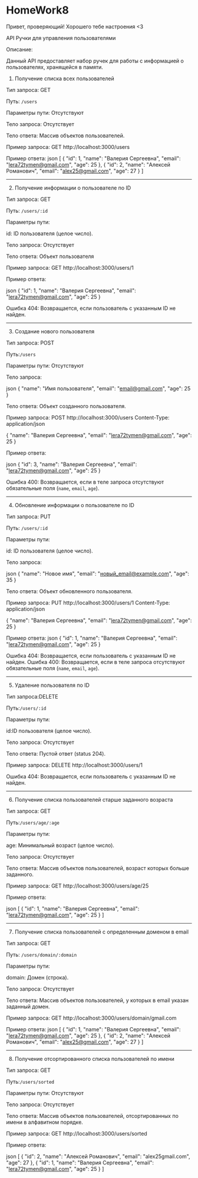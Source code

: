 # HomeWork8

Привет, проверяющий! Хорошего тебе настроения <3

API Ручки для управления пользователями

Описание:

Данный API предоставляет набор ручек для работы с информацией о пользователях, хранящейся в памяти.

1. Получение списка всех пользователей

Тип запроса: GET

Путь: `/users`

Параметры пути: Отсутствуют

Тело запроса: Отсутствует

Тело ответа: Массив объектов пользователей.

Пример запроса: GET http://localhost:3000/users

Пример ответа:
json
[
  {
    "id": 1,
    "name": "Валерия Сергеевна",
    "email": "lera72tymen@gmail.com",
    "age": 25
  },
  {
    "id": 2,
    "name": "Алексей Романович",
    "email": "alex25@gmail.com",
    "age": 27
  }
]
_______________________________________________
2. Получение информации о пользователе по ID

Тип запроса: GET

Путь: `/users/:id`

Параметры пути:

id: ID пользователя (целое число).

Тело запроса: Отсутствует

Тело ответа: Объект пользователя

Пример запроса: GET http://localhost:3000/users/1

Пример ответа:

json
  {
    "id": 1,
    "name": "Валерия Сергеевна",
    "email": "lera72tymen@gmail.com",
    "age": 25
  }

Ошибка 404: Возвращается, если пользователь с указанным ID не найден.
_____________________________________________________________________
3. Создание нового пользователя

Тип запроса: POST

Путь:`/users`

Параметры пути: Отсутствуют

Тело запроса:

json
{
  "name": "Имя пользователя",
  "email": "email@gmail.com",
  "age": 25
}

Тело ответа:  Объект созданного пользователя.

Пример запроса:
POST http://localhost:3000/users
Content-Type: application/json

{
  "name": "Валерия Сергеевна",
  "email": "lera72tymen@gmail.com",
  "age": 25
}

Пример ответа:

json
{
  "id": 3,
  "name": "Валерия Сергеевна",
  "email": "lera72tymen@gmail.com",
  "age": 25
}


Ошибка 400: Возвращается, если в теле запроса отсутствуют обязательные поля (`name`, `email`, `age`).
______________________________________________________________________________________________________

4. Обновление информации о пользователе по ID

Тип запроса: PUT

Путь: `/users/:id`

Параметры пути:

id: ID пользователя (целое число).

Тело запроса:

json
{
  "name": "Новое имя",
  "email": "новый_email@example.com",
  "age": 35
}

Тело ответа:  Объект обновленного пользователя.

Пример запроса:
PUT http://localhost:3000/users/1
Content-Type: application/json

{
  "name": "Валерия Сергеевна",
  "email": "lera72tymen@gmail.com",
  "age": 25
}

Пример ответа:
json
{
  "id": 1,
  "name": "Валерия Сергеевна",
  "email": "lera72tymen@gmail.com",
  "age": 25
}


Ошибка 404: Возвращается, если пользователь с указанным ID не найден.
Ошибка 400: Возвращается, если в теле запроса отсутствуют обязательные поля (`name`, `email`, `age`).
______________________________________________________________________________________________________
5. Удаление пользователя по ID

Тип запроса:DELETE

Путь:`/users/:id`

Параметры пути:

id:ID пользователя (целое число).

Тело запроса: Отсутствует

Тело ответа: Пустой ответ (status 204).

Пример запроса:
DELETE http://localhost:3000/users/1

Ошибка 404: Возвращается, если пользователь с указанным ID не найден.
______________________________________________________________________________________________________

6. Получение списка пользователей старше заданного возраста

Тип запроса: GET

Путь:`/users/age/:age`

Параметры пути:

age: Минимальный возраст (целое число).

Тело запроса: Отсутствует

Тело ответа: Массив объектов пользователей, возраст которых больше заданного.

Пример запроса:
GET http://localhost:3000/users/age/25

Пример ответа:

json
[
  {
    "id": 1,
    "name": "Валерия Сергеевна",
    "email": "lera72tymen@gmail.com",
    "age": 25
  }
]
______________________________________________________________________________________________________
7. Получение списка пользователей с определенным доменом в email

Тип запроса: GET

Путь: `/users/domain/:domain`

Параметры пути:

domain: Домен (строка).

Тело запроса: Отсутствует

Тело ответа:  Массив объектов пользователей, у которых в email указан заданный домен.

Пример запроса:
GET http://localhost:3000/users/domain/gmail.com

Пример ответа:
json
[
  {
    "id": 1,
    "name": "Валерия Сергеевна",
    "email": "lera72tymen@gmail.com",
    "age": 25
  },
  {
    "id": 2,
    "name": "Алексей Романович",
    "email": "alex25@gmail.com",
    "age": 27
  }
]
______________________________________________________________________________________________________
8. Получение отсортированного списка пользователей по имени

Тип запроса: GET

Путь:`/users/sorted`

Параметры пути: Отсутствуют

Тело запроса: Отсутствует

Тело ответа: Массив объектов пользователей, отсортированных по имени в алфавитном порядке.

Пример запроса:
GET http://localhost:3000/users/sorted

Пример ответа:

json
[
  {
    "id": 2,
    "name": "Алексей Романович",
    "email": "alex25gmail.com",
    "age": 27
  },
  {
    "id": 1,
    "name": "Валерия Сергеевна",
    "email": "lera72tymen@gmail.com",
    "age": 25
  }
]